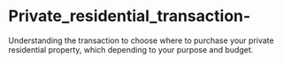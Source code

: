 # Private_residential_transaction-
Understanding the transaction to choose where to purchase your private residential property, which depending to your purpose and budget.

